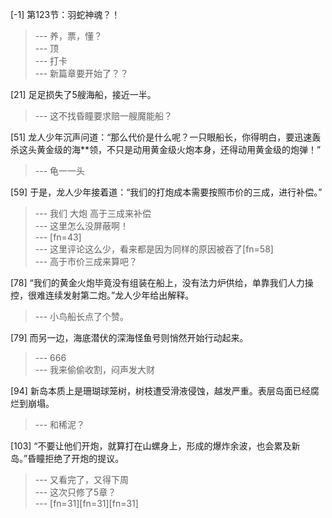 
[-1] 第123节：羽蛇神魂？！
>--- 养，票，懂？<br>
>--- 顶<br>
>--- 打卡<br>
>--- 新篇章要开始了？？<br>

[21] 足足损失了5艘海船，接近一半。
>--- 这不找昏瞳要求赔一艘魔能船？<br>

[51] 龙人少年沉声问道：“那么代价是什么呢？一只眼船长，你得明白，要迅速轰杀这头黄金级的海**领，不只是动用黄金级火炮本身，还得动用黄金级的炮弹！”
>--- 龟一一头<br>

[59] 于是，龙人少年接着道：“我们的打炮成本需要按照市价的三成，进行补偿。”
>--- 我们 大炮 高于三成来补偿<br>
>--- 这里怎么没屏蔽啊！<br>
>--- [fn=43]<br>
>--- 这里评论这么少，看来都是因为同样的原因被吞了[fn=58]<br>
>--- 高于市价三成来算吧？<br>

[78] “我们的黄金火炮毕竟没有组装在船上，没有法力炉供给，单靠我们人力操控，很难连续发射第二炮。”龙人少年给出解释。
>--- 小鸟船长点了个赞。<br>

[79] 而另一边，海底潜伏的深海怪鱼号则悄然开始行动起来。
>--- 666<br>
>--- 我来偷偷收割，闷声发大财<br>

[94] 新岛本质上是珊瑚球笼树，树枝遭受滑液侵蚀，越发严重。表层岛面已经腐烂到崩塌。
>--- 和稀泥？<br>

[103] “不要让他们开炮，就算打在山螺身上，形成的爆炸余波，也会累及新岛。”昏瞳拒绝了开炮的提议。
>--- 又看完了，又得下周<br>
>--- 这次只修了5章？<br>
>--- [fn=31][fn=31][fn=31]<br>
